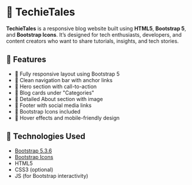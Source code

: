 # 🧠 TechieTales

**TechieTales** is a responsive blog website built using **HTML5**, **Bootstrap 5**, and **Bootstrap Icons**. It’s designed for tech enthusiasts, developers, and content creators who want to share tutorials, insights, and tech stories.

## 🚀 Features

- 🔹 Fully responsive layout using Bootstrap 5
- 🔹 Clean navigation bar with anchor links
- 🔹 Hero section with call-to-action
- 🔹 Blog cards under "Categories"
- 🔹 Detailed About section with image
- 🔹 Footer with social media links
- 🔹 Bootstrap Icons included
- 🔹 Hover effects and mobile-friendly design


## 🧰 Technologies Used

- [Bootstrap 5.3.6](https://getbootstrap.com/)
- [Bootstrap Icons](https://icons.getbootstrap.com/)
- HTML5
- CSS3 (optional)
- JS (for Bootstrap interactivity)
